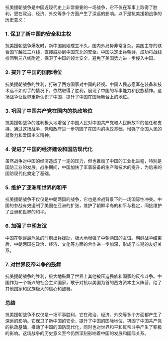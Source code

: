 抗美援朝战争是中国近现代史上非常重要的一场战争，它不仅在军事上取得了胜利，更在政治、经济、外交等多个方面产生了深远的影响。以下是抗美援朝战争的历史意义：

### 1. 保卫了新中国的安全和主权

抗美援朝战争爆发时，新中国刚刚成立不久，国内外局势非常复杂。美国主导的联合国军越过三八线，直接威胁到中国东北的安全。中国决定出兵朝鲜，成功将战线推回到三八线附近，保卫了中国的领土安全，避免了美国势力进一步侵入中国。

### 2. 提升了中国的国际地位

抗美援朝战争的胜利，打破了西方国家对中国的轻视。中国人民志愿军在装备和技术远不如对手的情况下，依然取得了胜利，展现了中国的军事能力和民族精神。这场战争让世界重新认识了中国，提升了中国在国际舞台上的地位。

### 3. 巩固了中国共产党在国内的执政地位

抗美援朝战争的胜利极大地增强了中国人民对中国共产党和人民解放军的信任和支持。通过这场战争，党和政府进一步巩固了在国内的执政基础，增强了全国人民的凝聚力和爱国主义精神。

### 4. 促进了中国的经济建设和国防现代化

虽然战争对中国的经济造成了一定的压力，但也推动了中国的工业化进程，特别是国防工业的发展。战争期间，中国加快了军事装备的生产和技术的提升，为后来的国防现代化奠定了基础。

### 5. 维护了亚洲和世界的和平

抗美援朝战争不仅仅是中朝两国的战争，它也是冷战背景下的一场国际性冲突。中国的参战有效遏制了美国在亚洲的扩张，维护了朝鲜半岛的和平与稳定，间接维护了亚洲和世界的和平。

### 6. 加强了中朝友谊

中国在朝鲜最危急的时刻出兵援助，极大地增强了中朝两国的友谊。朝鲜战争结束后，中朝两国在政治、经济、文化等方面的合作进一步加深，形成了长期的友好关系。

### 7. 对世界反帝斗争的鼓舞

抗美援朝战争的胜利，极大地鼓舞了世界上其他被压迫民族和国家的反帝斗争。中国作为一个新兴的社会主义国家，敢于对抗以美国为首的西方资本主义阵营，给了其他国家和民族极大的信心和鼓舞。

### 总结

抗美援朝战争不仅仅是一场军事胜利，它在政治、经济、外交等多个方面都产生了深远的影响。它保卫了新中国的安全，提升了中国的国际地位，巩固了中国共产党的执政基础，推动了中国的国防现代化，同时也对世界和平和反帝斗争产生了积极的影响。这场战争的历史意义至今仍然深刻影响着中国的发展和国际关系。
